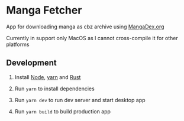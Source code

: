 # Manga Fetcher

App for downloading manga as cbz archive using [MangaDex.org](https://mangadex.org/)

Currently in support only MacOS as I cannot cross-compile it for other platforms

## Development

1. Install [Node](https://nodejs.org/en/download), [yarn](https://yarnpkg.com/getting-started/install) and [Rust](https://www.rust-lang.org/learn/get-started)
 
2. Run `yarn` to install dependencies

3. Run `yarn dev` to run dev server and start desktop app

4. Run `yarn build` to build production app